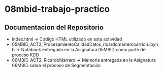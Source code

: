 # 08mbid-trabajo-practico

## Documentacion del Repositorio

- index.html -> Código HTML utilizado en esta actividad
- 05MBID_ACT2_ProcesamientoCalidadDatos_ricardomarrerocarrion.ipynb -> Notebook entregado en la Asignatura 05MBID como parte del proceso KDD
- 06MBID_ACT2_RicardoMarrero -> Memoria entregada en la Asignatura 06MBID sobre el proceso de Segmentación

